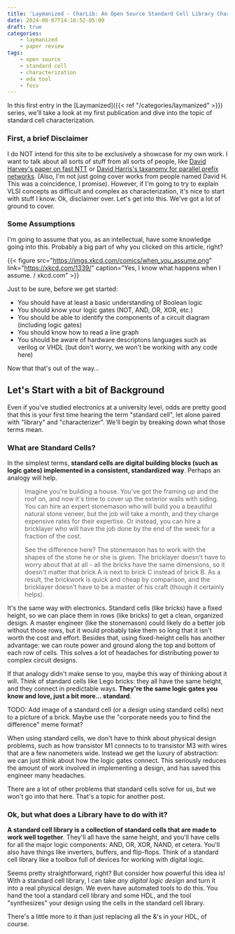 ```yaml
---
title: 'Laymanized - CharLib: An Open Source Standard Cell Library Characterizer'
date: 2024-08-07T14:16:52-05:00
draft: true
categories:
    - laymanized
    - paper review
tags:
    - open source
    - standard cell
    - characterization
    - eda tool
    - foss
---
```


In this first entry in the [Laymanized]({{< ref "/categories/laymanized" >}}) series, we'll take a
look at my first publication and dive into the topic of standard cell characterization.


<!--more-->

### First, a brief Disclaimer

I do NOT intend for this site to be exclusively a showcase for my own work. I want to talk about
all sorts of stuff from all sorts of people, like [David Harvey's paper on fast NTT](https://www.sciencedirect.com/science/article/pii/S0747717113001181)
or [David Harris's taxanomy for parallel prefix networks](https://ieeexplore.ieee.org/abstract/document/1292373). 
(Also, I'm not just going cover works from people named David H. This was a coincidence, I 
promise). However, if I'm going to try to explain VLSI concepts as difficult and complex as
characterization, it's nice to start with stuff I know. Ok, disclaimer over. Let's get into this.
We've got a lot of ground to cover.

### Some Assumptions

I'm going to assume that you, as an intellectual, have some knowledge going into this. Probably a
big part of why you clicked on this article, right?

{{< figure src="https://imgs.xkcd.com/comics/when_you_assume.png" link="https://xkcd.com/1339/" caption="Yes, I know what happens when I assume. / xkcd.com" >}}

Just to be sure, before we get started:

- You should have at least a basic understanding of Boolean logic
- You should know your logic gates (NOT, AND, OR, XOR, etc.)
- You should be able to identify the components of a circuit diagram (including logic gates)
- You should know how to read a line graph
- You should be aware of hardware descriptons languages such as verilog or VHDL (but don't worry,
we won't be working with any code here)

Now that that's out of the way...

## Let's Start with a bit of Background

Even if you've studied electronics at a university level, odds are pretty good that this is your
first time hearing the term "standard cell", let alone paired with "library" and "characterizer".
We'll begin by breaking down what those terms mean.

### What are Standard Cells?

In the simplest terms, **standard cells are digital building blocks (such as logic gates)
implemented in a consistent, standardized way**. Perhaps an analogy will help.

> Imagine you're building a house. You've got the framing up and the roof on, and now it's time to
cover up the exterior walls with siding. You can hire an expert stonemason who will build you a
beautiful natural stone veneer, but the job will take a month, and they charge expensive rates for
their expertise. Or instead, you can hire a bricklayer who will have the job done by the end of the
week for a fraction of the cost. 
>
> See the difference here? The stonemason has to work with the shapes of the stone he or she is
given. The bricklayer doesn't have to worry about that at all - all the bricks have the same
dimensions, so it doesn't matter that brick A is next to brick C instead of brick B. As a result,
the brickwork is quick and cheap by comparison, and the bricklayer doesn't have to be a master of
his craft (though it certainly helps).

It's the same way with electronics. Standard cells (like bricks) have a fixed height, so we can
place them in rows (like bricks) to get a clean, organized design. A master engineer (like the
stonemason) could likely do a better job without those rows, but it would probably take them so
long that it isn't worth the cost and effort. Besides that, using fixed-height cells has another
advantage: we can route power and ground along the top and bottom of each row of cells. This solves
a lot of headaches for distributing power to complex circuit designs.

If that analogy didn't make sense to you, maybe this way of thinking about it will. Think of
standard cells like Lego bricks: they all have the same height, and they connect in predictable
ways. **They're the same logic gates you know and love, just a bit more... standard**.

TODO: Add image of a standard cell (or a design using standard cells) next to a picture of a brick.
Maybe use the "corporate needs you to find the difference" meme format?

When using standard cells, we don't have to think about physical design problems, such as how
transistor M1 connects to to transistor M3 with wires that are a few nanometers wide. Instead we
get the luxury of abstraction: we can just think about how the logic gates connect. This seriously
reduces the amount of work involved in implementing a design, and has saved this engineer many
headaches.

There are a lot of other problems that standard cells solve for us, but we won't go into that here.
That's a topic for another post.

### Ok, but what does a Library have to do with it?

**A standard cell library is a collection of standard cells that are made to work well together**.
They'll all have the same height, and you'll have cells for all the major logic components: AND,
OR, XOR, NAND, et cetera. You'll also have things like inverters, buffers, and flip-flops. Think of
a standard cell library like a toolbox full of devices for working with digital logic.

Seems pretty straightforward, right? But consider how powerful this idea is! With a standard cell
library, I can take *any digital logic design* and turn it into a real physical design. We even
have automated tools to do this. You hand the tool a standard cell library and some HDL, and the
tool "synthesizes" your design using the cells in the standard cell library.

There's a little more to it than just replacing all the &'s in your HDL, of course.
